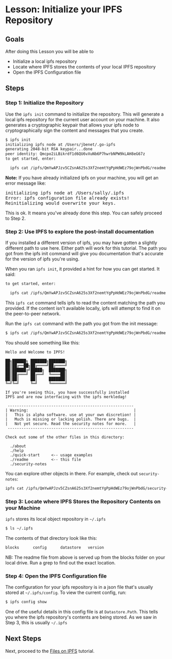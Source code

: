 # Lesson: Initialize your IPFS Repository

## Goals

After doing this Lesson you will be able to

* Initialize a local ipfs repository
* Locate where IPFS stores the contents of your local IPFS repository
* Open the IPFS Configuration file

## Steps

### Step 1: Initialize the Repository

Use the `ipfs init` command to initialize the repository. This will generate a local ipfs repository for the current user account on your machine. It also generates a cryptographic keypair that allows your ipfs node to cryptographically sign the content and messages that you create.

```sh
$ ipfs init
initializing ipfs node at /Users/jbenet/.go-ipfs
generating 2048-bit RSA keypair...done
peer identity: Qmcpo2iLBikrdf1d6QU6vXuNb6P7hwrbNPW9kLAH8eG67z
to get started, enter:

  ipfs cat /ipfs/QmYwAPJzv5CZsnA625s3Xf2nemtYgPpHdWEz79ojWnPbdG/readme

```

<div class="alert alert-info">
<b>Note:</b> If you have already initialized ipfs on your machine, you will get an error message like:

<pre>
initializing ipfs node at /Users/sally/.ipfs
Error: ipfs configuration file already exists!
Reinitializing would overwrite your keys.
</pre>

This is ok. It means you've already done this step. You can safely proceed to Step 2.
</div>

### Step 2: Use IPFS to explore the post-install documentation

<div class="alert alert-info">
If you installed a different version of ipfs, you may have gotten a slightly different path to use here. Either path will work for this tutorial. The path you got from the ipfs init command will give you documentation that's accurate for the version of ipfs you're using.
</div>

When you ran `ipfs init`, it provided a hint for how you can get started. It said:
```bash
to get started, enter:

  ipfs cat /ipfs/QmYwAPJzv5CZsnA625s3Xf2nemtYgPpHdWEz79ojWnPbdG/readme

```

This `ipfs cat` command tells ipfs to read the content matching the path you provided.  If the content isn't available locally, ipfs will attempt to find it on the peer-to-peer network.

Run the `ipfs cat` command with the path you got from the init message:

```sh
$ ipfs cat /ipfs/QmYwAPJzv5CZsnA625s3Xf2nemtYgPpHdWEz79ojWnPbdG/readme
```

You should see something like this:

```
Hello and Welcome to IPFS!

██╗██████╗ ███████╗███████╗
██║██╔══██╗██╔════╝██╔════╝
██║██████╔╝█████╗  ███████╗
██║██╔═══╝ ██╔══╝  ╚════██║
██║██║     ██║     ███████║
╚═╝╚═╝     ╚═╝     ╚══════╝

If you're seeing this, you have successfully installed
IPFS and are now interfacing with the ipfs merkledag!

 -------------------------------------------------------
| Warning:                                              |
|   This is alpha software. use at your own discretion! |
|   Much is missing or lacking polish. There are bugs.  |
|   Not yet secure. Read the security notes for more.   |
 -------------------------------------------------------

Check out some of the other files in this directory:

  ./about
  ./help
  ./quick-start     <-- usage examples
  ./readme          <-- this file
  ./security-notes

```

You can explore other objects in there. For example, check out `security-notes`:


```sh
ipfs cat /ipfs/QmYwAPJzv5CZsnA625s3Xf2nemtYgPpHdWEz79ojWnPbdG/security-notes
```

### Step 3: Locate where IPFS Stores the Repository Contents on your Machine

`ipfs` stores its local object repository in `~/.ipfs`

```sh
$ ls ~/.ipfs
```

The contents of that directory look like this:

```sh
blocks		config		datastore	version
```
NB: The readme file from above is served up from the blocks folder on your local drive. Run a grep to find out the exact location.

### Step 4: Open the IPFS Configuration file

The configuration for your ipfs repository is in a json file that's usually stored at `~/.ipfs/config`. To view the current config, run:

```sh
$ ipfs config show
```
One of the useful details in this config file is at `Datastore.Path`. This tells you where the ipfs repository's contents are being stored. As we saw in Step 3, this is usually `~/.ipfs`

## Next Steps

Next, proceed to the [Files on IPFS](../../files-on-ipfs) tutorial.
